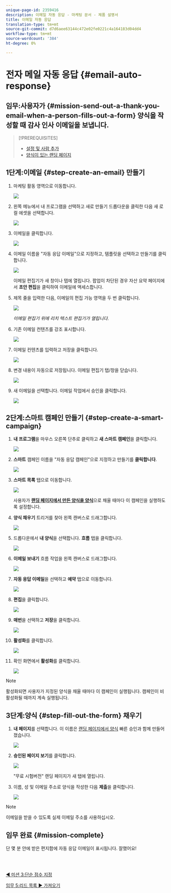 ```yaml
---
unique-page-id: 2359416
description: 이메일 자동 응답 - 마케팅 문서 - 제품 설명서
title: 이메일 자동 응답
translation-type: tm+mt
source-git-commit: d7d6aee63144c472e02fe0221c4a164183d04dd4
workflow-type: tm+mt
source-wordcount: '384'
ht-degree: 0%

---
```



# 전자 메일 자동 응답 {#email-auto-response}

## 임무:사용자가 {#mission-send-out-a-thank-you-email-when-a-person-fills-out-a-form} 양식을 작성할 때 감사 인사 이메일을 보냅니다.

>[!PREREQUISITES]
>
>* [설정 및 사람 추가](/help/marketo/getting-started/quick-wins/get-set-up-and-add-a-person.md)
>* [양식이 있는 랜딩 페이지](/help/marketo/getting-started/quick-wins/landing-page-with-a-form.md)


## 1단계:이메일 {#step-create-an-email} 만들기

1. 마케팅 활동 영역으로 이동합니다.

   ![](assets/one-2.png)

1. 왼쪽 메뉴에서 내 프로그램을 선택하고 새로 만들기 드롭다운을 클릭한 다음 새 로컬 에셋을 선택합니다.

   ![](assets/two-3.png)

1. 이메일을 클릭합니다.

   ![](assets/three-2.png)

1. 이메일 이름을 &quot;자동 응답 이메일&quot;으로 지정하고, 템플릿을 선택하고 만들기를 클릭합니다.

   ![](assets/four-1.png)

   이메일 편집기가 새 창이나 탭에 열립니다. 팝업이 차단된 경우 자산 요약 페이지에서 **초안 편집**&#x200B;을 클릭하여 이메일에 액세스합니다.

1. 제목 줄을 입력한 다음, 이메일의 편집 가능 영역을 두 번 클릭합니다.

   ![](assets/five-2.png)

   _이메일 편집기 위에 리치 텍스트 편집기가 열립니다._

1. 기존 이메일 컨텐츠를 강조 표시합니다.

   ![](assets/six-2.png)

1. 이메일 컨텐츠를 입력하고 저장을 클릭합니다.

   ![](assets/seven-2.png)

1. 변경 내용이 자동으로 저장됩니다. 이메일 편집기 탭/창을 닫습니다.

   ![](assets/eight-1.png)

1. 새 이메일을 선택합니다. 이메일 작업에서 승인을 클릭합니다.

   ![](assets/image2014-9-24-11-3a55-3a16.png)

## 2단계:스마트 캠페인 만들기 {#step-create-a-smart-campaign}

1. **내 프로그램**&#x200B;을 마우스 오른쪽 단추로 클릭하고 **새 스마트 캠페인**&#x200B;을 클릭합니다.

   ![](assets/image2014-9-24-11-3a56-3a13.png)

1. **스마트** 캠페인 이름을 &quot;자동 응답 캠페인&quot;으로 지정하고 만들기를  **클릭합니다**.

   ![](assets/image2014-9-24-11-3a56-3a25.png)

1. **스마트 목록** 탭으로 이동합니다.

   ![](assets/image2014-9-24-11-3a56-3a38.png)

   사용자가 [**랜딩 페이지에서 만든 양식을 양식**](/help/marketo/getting-started/quick-wins/landing-page-with-a-form.md)&#x200B;으로 채울 때마다 이 캠페인을 실행하도록 설정합니다.

1. **양식 채우기** 트리거를 찾아 왼쪽 캔버스로 드래그합니다.

   ![](assets/image2014-9-24-11-3a57-3a18.png)

1. 드롭다운에서 **내 양식**&#x200B;을 선택합니다. **흐름** 탭을 클릭합니다.

   ![](assets/image2014-9-24-11-3a57-3a29.png)

1. **이메일 보내기** 흐름 작업을 왼쪽 캔버스로 드래그합니다.

   ![](assets/image2014-9-24-11-3a57-3a41.png)

1. **자동 응답 이메일**&#x200B;을 선택하고 **예약** 탭으로 이동합니다.

   ![](assets/image2014-9-24-11-3a57-3a53.png)

1. **편집**&#x200B;을 클릭합니다.

   ![](assets/8.png)

1. **매번**&#x200B;을 선택하고 **저장**&#x200B;을 클릭합니다.

   ![](assets/9.png)

1. **활성화**&#x200B;를 클릭합니다.

   ![](assets/10.png)

1. 확인 화면에서 **활성화**&#x200B;를 클릭합니다.

   ![](assets/11.png)

>[!NOTE]
>
>활성화되면 사용자가 지정된 양식을 채울 때마다 이 캠페인이 실행됩니다. 캠페인이 비활성화될 때까지 계속 실행됩니다.

## 3단계:양식 {#step-fill-out-the-form} 채우기

1. **내 페이지**&#x200B;를 선택합니다. 이 이름은 [랜딩 페이지에서 양식](/help/marketo/getting-started/quick-wins/landing-page-with-a-form.md) 빠른 승인과 함께 만들어졌습니다.

   ![](assets/image2014-9-24-12-3a0-3a8.png)

1. **승인된 페이지 보기**&#x200B;를 클릭합니다.

   ![](assets/image2014-9-24-12-3a0-3a18.png)

   &quot;무료 시험버전&quot; 랜딩 페이지가 새 탭에 열립니다.

1. 이름, 성 및 이메일 주소로 양식을 작성한 다음 **제출**&#x200B;을 클릭합니다.

   ![](assets/image2014-9-24-12-3a0-3a28.png)

>[!NOTE]
>
>이메일을 받을 수 있도록 실제 이메일 주소를 사용하십시오.

## 임무 완료 {#mission-complete}

단 몇 분 안에 받은 편지함에 자동 응답 이메일이 표시됩니다. 잘했어요!

<br> 

[◄ 미션 3:단순 점수 지정](/help/marketo/getting-started/quick-wins/simple-scoring.md)

[임무 5:리드 목록 ► 가져오기](/help/marketo/getting-started/quick-wins/import-a-list-of-people.md)
